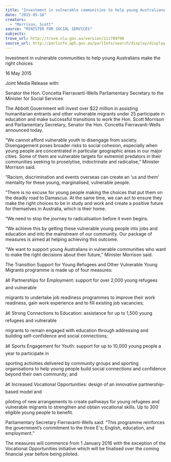 ```yaml
---
title: "Investment in vulnerable communities to help young Australians make the right choices"
date: "2015-05-16"
creators:
  - "Morrison, Scott"
source: "MINISTER FOR SOCIAL SERVICES"
subjects:
trove_url: http://trove.nla.gov.au/version/211789790
source_url: http://parlinfo.aph.gov.au/parlInfo/search/display/display.w3p;query=Id%3A%22media/pressrel/3838536%22
---
```


 

 Investment in vulnerable communities to help young Australians make the right choices 

 16 May 2015 

 Joint Media Release with: 

 Senator the Hon. Concetta Fierravanti-Wells Parliamentary Secretary to the Minister for Social  Services 

 The Abbott Government will invest over $22 million in assisting humanitarian entrants and other  vulnerable migrants under 25 participate in education and make successful transitions to work the  Hon. Scott Morrison and Parliamentary Secretary, Senator the Hon. Concetta Fierravanti-Wells  announced today. 

 “We cannot afford vulnerable youth to disengage from society. Disengagement poses broader risks  to social cohesion, especially when young people are concentrated in particular geographic areas in  our major cities. Some of them are vulnerable targets for extremist predators in their communities  seeking to proselytise, indoctrinate and radicalise,” Minister Morrison said. 

 “Racism, discrimination and events overseas can create an ‘us and them’ mentality for these young,  marginalised, vulnerable people. 

 “There is no excuse for young people making the choices that put them on the deadly road to  Damascus. At the same time, we can act to ensure they make the right choices to be in study and  work and create a positive future for themselves in Australia, which is their home. 

 “We need to stop the journey to radicalisation before it even begins.  

 “We achieve this by getting these vulnerable young people into jobs and education and into the  mainstream of our community. Our package of measures is aimed at helping achieving this outcome. 

 “We want to support young Australians in vulnerable communities who want to make the right  decisions about their future,” Minister Morrison said. 

 The Transition Support for Young Refugees and Other Vulnerable Young Migrants programme is  made up of four measures: 

 â¢ Partnerships for Employment: support for over 2,000 young refugees and vulnerable 

 migrants to undertake job readiness programmes to improve their work readiness, gain  work experience and to fill existing job vacancies; 

 â¢ Strong Connections to Education: assistance for up to 1,500 young refugees and vulnerable 

 migrants to remain engaged with education through addressing and building self-confidence  and social connections; 

 â¢ Sports Engagement for Youth: support for up to 10,000 young people a year to participate in 

 sporting activities delivered by community groups and sporting organisations to help young  people build social connections and confidence beyond their own community; and 

 â¢ Increased Vocational Opportunities: design of an innovative partnership-based model and 

 piloting of new arrangements to create pathways for young refugees and vulnerable  migrants to strengthen and obtain vocational skills. Up to 300 eligible young people to  benefit. 

 Parliamentary Secretary Fierravanti-Wells said: “This programme reinforces the government’s  commitment to the three E's; English, education, and employment.” 

 The measures will commence from 1 January 2016 with the exception of the Vocational  Opportunities initiative which will be finalised over the coming financial year before being piloted. 

 

